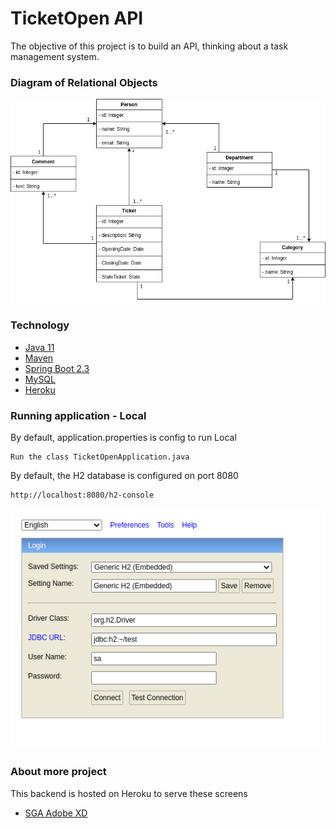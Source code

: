 # TicketOpen API
The objective of this project is to build an API, thinking about a task management system.

### Diagram of Relational Objects
![](./utils/images/sga.png)

### Technology
* [Java 11](https://www.oracle.com/java/technologies/javase-jdk11-doc-downloads.html)
* [Maven](https://maven.apache.org/guides/index.html)
* [Spring Boot 2.3](https://docs.spring.io/spring-boot/docs/current/reference/htmlsingle/)
* [MySQL](https://dev.mysql.com/doc/)
* [Heroku](https://devcenter.heroku.com/categories/reference)

### Running application - Local

By default, application.properties is config to run Local

```
Run the class TicketOpenApplication.java
```

By default, the H2 database is configured on port 8080
```
http://localhost:8080/h2-console
```
![](./utils/images/h2-embedded.png)

### About more project

This backend is hosted on Heroku to serve these screens
* [SGA Adobe XD](https://xd.adobe.com/view/40d8efc4-2e34-41e3-b5c9-6facdbc31ca4-158b/)